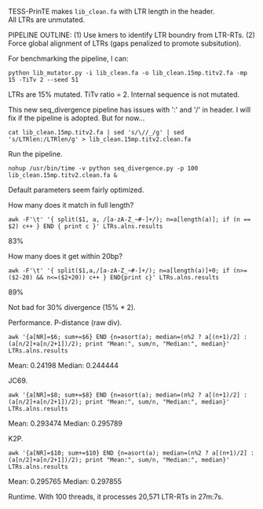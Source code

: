 TESS-PrinTE makes `lib_clean.fa` with LTR length in the header.   
All LTRs are unmutated.   

PIPELINE OUTLINE: (1) Use kmers to identify LTR boundry from LTR-RTs. (2) Force global alignment of LTRs (gaps penalized to promote subsitution).  

For benchmarking the pipeline, I can:
```
python lib_mutator.py -i lib_clean.fa -o lib_clean.15mp.titv2.fa -mp 15 -TiTv 2 --seed 51
```
LTRs are 15% mutated. TiTv ratio = 2. 
Internal sequence is not mutated. 

This new seq_divergence pipeline has issues with ':' and '/' in header. 
I will fix if the pipeline is adopted. 
But for now...
```
cat lib_clean.15mp.titv2.fa | sed 's/\//_/g' | sed 's/LTRlen:/LTRlen/g' > lib_clean.15mp.titv2.clean.fa
```

Run the pipeline.
```
nohup /usr/bin/time -v python seq_divergence.py -p 100 lib_clean.15mp.titv2.clean.fa &
```
Default parameters seem fairly optimized. 

How many does it match in full length?
```
awk -F'\t' '{ split($1, a, /[a-zA-Z_~#-]+/); n=a[length(a)]; if (n == $2) c++ } END { print c }' LTRs.alns.results
```
83%

How many does it get within 20bp?
```
awk -F'\t' '{ split($1,a,/[a-zA-Z_~#-]+/); n=a[length(a)]+0; if (n>=($2-20) && n<=($2+20)) c++ } END{print c}' LTRs.alns.results
```
89%

Not bad for 30% divergence (15% * 2).

Performance.
P-distance (raw div).
```
awk '{a[NR]=$6; sum+=$6} END {n=asort(a); median=(n%2 ? a[(n+1)/2] : (a[n/2]+a[n/2+1])/2); print "Mean:", sum/n, "Median:", median}' LTRs.alns.results
```
Mean: 0.24198 Median: 0.244444

JC69.
```
awk '{a[NR]=$8; sum+=$8} END {n=asort(a); median=(n%2 ? a[(n+1)/2] : (a[n/2]+a[n/2+1])/2); print "Mean:", sum/n, "Median:", median}'
LTRs.alns.results
```
Mean: 0.293474 Median: 0.295789

K2P.
```
awk '{a[NR]=$10; sum+=$10} END {n=asort(a); median=(n%2 ? a[(n+1)/2] : (a[n/2]+a[n/2+1])/2); print "Mean:", sum/n, "Median:", median}' LTRs.alns.results
```
Mean: 0.295765 Median: 0.297855


Runtime.
With 100 threads, it processes 20,571 LTR-RTs in 27m:7s.
